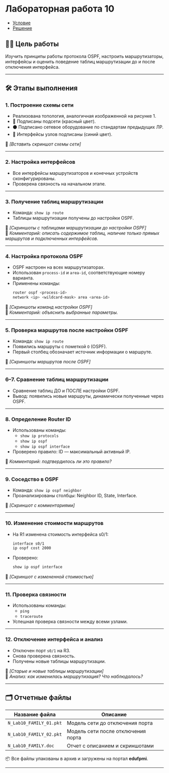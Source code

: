 # Лабораторная работа 10

- [Условие](https://temablag.github.io/BSU/computer_networks/lab10/lab10_theory.pdf)
- [Решение](https://temablag.github.io/BSU/computer_networks/lab10/lab10.pdf)

## 👨‍💻 Цель работы
Изучить принципы работы протокола OSPF, настроить маршрутизаторы, интерфейсы и оценить поведение таблиц маршрутизации до и после отключения интерфейса.

---

## 🛠 Этапы выполнения

### 1. Построение схемы сети
- Реализована топология, аналогичная изображенной на рисунке 1.
- 🔴 Подписаны подсети (красный цвет).
- ⚫ Подписано сетевое оборудование по стандартам предыдущих ЛР.
- 🔵 Интерфейсы узлов подписаны (синий цвет).

📸 *[Вставить скриншот схемы сети]*

---

### 2. Настройка интерфейсов
- Все интерфейсы маршрутизаторов и конечных устройств сконфигурированы.
- Проверена связность на начальном этапе.

---

### 3. Получение таблиц маршрутизации
- Команда: `show ip route`
- Таблицы маршрутизации получены до настройки OSPF.

📸 *[Скриншоты с таблицами маршрутизации до настройки OSPF]*  
💬 *Комментарий: описать содержимое таблиц, наличие только прямых маршрутов и подключенных интерфейсов.*

---

### 4. Настройка протокола OSPF
- OSPF настроен на всех маршрутизаторах.
- Использован `process-id` и `area-id`, соответствующие номеру варианта.
- Применены команды:
  ```bash
  router ospf <process-id>
  network <ip> <wildcard-mask> area <area-id>
  ```

📸 *[Скриншоты команд настройки OSPF]*  
💬 *Комментарий: объяснить выбранные параметры.*

---

### 5. Проверка маршрутов после настройки OSPF
- Команда: `show ip route`
- Появились маршруты с пометкой `O` (OSPF).
- Первый столбец обозначает источник информации о маршруте.

📸 *[Скриншоты маршрутов после OSPF]*

---

### 6–7. Сравнение таблиц маршрутизации
- Сравнение таблиц ДО и ПОСЛЕ настройки OSPF.
- Вывод: появились новые маршруты, динамически полученные через OSPF.

---

### 8. Определение Router ID
- Использованы команды:
  - `show ip protocols`
  - `show ip ospf`
  - `show ip ospf interface`
- Проверено правило: ID — максимальный активный IP.

💬 *Комментарий: подтвердилось ли это правило?*

---

### 9. Соседство в OSPF
- Команда: `show ip ospf neighbor`
- Проанализированы столбцы: Neighbor ID, State, Interface.

📸 *[Скриншот с комментариями]*

---

### 10. Изменение стоимости маршрутов
- На R1 изменена стоимость интерфейса s0/1:
  ```bash
  interface s0/1
  ip ospf cost 2000
  ```
- Проверено:
  ```bash
  show ip ospf interface
  ```

📸 *[Скриншот с измененной стоимостью]*

---

### 11. Проверка связности
- Использованы команды:
  - `ping`
  - `traceroute`
- Успешная проверка связности между всеми узлами.

---

### 12. Отключение интерфейса и анализ
- Отключен порт `s0/1` на R3.
- Снова проверена связность.
- Получены новые таблицы маршрутизации.

📸 *[Старые и новые таблицы маршрутизации]*  
💬 *Анализ: как изменилась маршрутизация? Что наблюдалось?*

---

## 🗂 Отчетные файлы

| Название файла | Описание |
|----------------|----------|
| `N_Lab10_FAMILY_01.pkt` | Модель сети до отключения порта |
| `N_Lab10_FAMILY_02.pkt` | Модель сети после отключения порта |
| `N_Lab10_FAMILY.doc`    | Отчет с описанием и скриншотами |

📦 Все файлы упакованы в архив и загружены на портал **edufpmi**.

---

